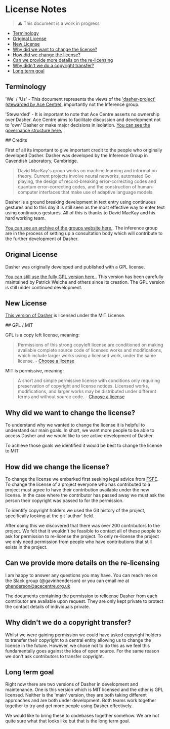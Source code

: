 # License Notes <!-- omit in toc -->

> :warning: This document is a work in progress

- [Terminology](#terminology)
- [Original License](#original-license)
- [New License](#new-license)
- [Why did we want to change the license?](#why-did-we-want-to-change-the-license)
- [How did we change the license?](#how-did-we-change-the-license)
- [Can we provide more details on the re-licensing](#can-we-provide-more-details-on-the-re-licensing)
- [Why didn't we do a copyright transfer?](#why-didnt-we-do-a-copyright-transfer)
- [Long term goal](#long-term-goal)

## Terminology

'We' / 'Us' - This document represents the views of the ['dasher-project'](https://github.com/dasher-project) [(stewarded by Ace Centre)](https://github.com/dasher-project/governance), importantly not the Inference group.

'Stewarded' - It is important to note that Ace Centre asserts no ownership over Dasher. Ace Centre aims to facilitate discussion and development not to 'own' Dasher or make major decisions in isolation. [You can see the governance structure here.](https://github.com/dasher-project/governance)

## Credits

First of all its important to give important credit to the people who originally developed Dasher. Dasher was developed by the Inference Group in Cavendish Laboratory, Cambridge.

> David MacKay's group works on machine learning and information theory. Current projects involve neural networks, automated Go playing, the design of record-breaking error-correcting codes and quantum error-correcting codes, and the construction of human-computer interfaces that make use of adaptive language models.

Dasher is a ground breaking development in text entry using continuous gestures and to this day it is still seen as the most effective way to enter text using continuous gestures. All of this is thanks to David MacKay and his hard working team.

[You can see an archive of the groups website here.](http://www.inference.org.uk/is/). The inference group are in the process of setting up a consultation body which will contribute to the further development of Dasher.

## Original License

Dasher was originally developed and published with a GPL license.

[You can still use the fully GPL version here.](https://gitlab.gnome.org/GNOME/dasher). This version has been carefully maintained by Patrick Welche and others since its creation. The GPL version is still under continued development.

## New License

[This version of Dasher](https://github.com/dasher-project/dasher-mit) is licensed under the MIT License.

## GPL / MIT

GPL is a copy left license, meaning:

> Permissions of this strong copyleft license are conditioned on making available complete source code of licensed works and modifications, which include larger works using a licensed work, under the same license. - [Choose a license](https://choosealicense.com/licenses/gpl-3.0/)

MIT is permissive, meaning:

> A short and simple permissive license with conditions only requiring preservation of copyright and license notices. Licensed works, modifications, and larger works may be distributed under different terms and without source code. - [Choose a license](https://choosealicense.com/licenses/mit/)

## Why did we want to change the license?

To understand why we wanted to change the license it is helpful to understand our main goals. In short, we want more people to be able to access Dasher and we would like to see active development of Dasher.

To achieve those goals we identified it would be best to change the license to MIT

## How did we change the license?

To change the license we embarked first seeking legal advice from [FSFE](https://fsfe.org/index.en.html). To change the license of a project everyone who has contributed to a project must agree to have their contribution available under the new license. In the case where the contributor has passed away we must ask the person their copyright was passed to for the permission.

To identify copyright holders we used the Git history of the project, specifically looking at the git 'author' field.

After doing this we discovered that there was over 200 contributors to the project. We felt that it wouldn't be feasible to contact all of these people to ask for permission to re-license the project. To only re-license the project we only need permission from people who have contributions that still exists in the project.

## Can we provide more details on the re-licensing

I am happy to answer any questions you may have. You can reach me on the Slack group (@gavinhenderson) or you can email me at ghenderson@acecentre.org.uk

The documents containing the permission to relicense Dasher from each contributor are available upon request. They are only kept private to protect the contact details of individuals private.

## Why didn't we do a copyright transfer?

Whilst we were gaining permission we could have asked copyright holders to transfer their copyright to a central entity allowing us to change the license in the future. However, we chose not to do this as we feel this fundamentally goes against the idea of open source. For the same reason we don't ask contributors to transfer copyright.

## Long term goal

Right now there are two versions of Dasher in development and maintenance. One is this version which is MIT licensed and the other is GPL licensed. Neither is the 'main' version, they are both taking different approaches and are both under development. Both teams work together together to try and get more people using Dasher effectively.

We would like to bring these to codebases together somehow. We are not quite sure what that looks like but that is the long term goal.
